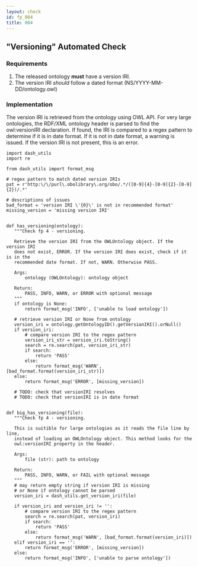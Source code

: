 ```yaml
---
layout: check
id: fp_004
title: 004
---
```

## "Versioning" Automated Check

### Requirements
1. The released ontology **must** have a version IRI.
2. The version IRI *should* follow a dated format (NS/YYYY-MM-DD/ontology.owl)

### Implementation
The version IRI is retrieved from the ontology using OWL API. For very large ontologies, the RDF/XML ontology header is parsed to find the owl:versionIRI declaration. If found, the IRI is compared to a regex pattern to determine if it is in date format. If it is not in date format, a warning is issued. If the version IRI is not present, this is an error.

```
import dash_utils
import re

from dash_utils import format_msg

# regex pattern to match dated version IRIs
pat = r'http:\/\/purl\.obolibrary\.org/obo/.*/([0-9]{4}-[0-9]{2}-[0-9]{2})/.*'

# descriptions of issues
bad_format = 'version IRI \'{0}\' is not in recommended format'
missing_version = 'missing version IRI'


def has_versioning(ontology):
   """Check fp 4 - versioning.

   Retrieve the version IRI from the OWLOntology object. If the version IRI
   does not exist, ERROR. If the version IRI does exist, check if it is in the
   recommended date format. If not, WARN. Otherwise PASS.

   Args:
       ontology (OWLOntology): ontology object

   Return:
       PASS, INFO, WARN, or ERROR with optional message
   """
   if ontology is None:
       return format_msg('INFO', ['unable to load ontology'])

   # retrieve version IRI or None from ontology
   version_iri = ontology.getOntologyID().getVersionIRI().orNull()
   if version_iri:
       # compare version IRI to the regex pattern
       version_iri_str = version_iri.toString()
       search = re.search(pat, version_iri_str)
       if search:
           return 'PASS'
       else:
           return format_msg('WARN', [bad_format.format(version_iri_str)])
   else:
       return format_msg('ERROR', [missing_version])

   # TODO: check that versionIRI resolves
   # TODO: check that versionIRI is in date format


def big_has_versioning(file):
   """Check fp 4 - versioning.

   This is suitible for large ontologies as it reads the file line by line,
   instead of loading an OWLOntology object. This method looks for the
   owl:versionIRI property in the header.

   Args:
       file (str): path to ontology

   Return:
       PASS, INFO, WARN, or FAIL with optional message
   """
   # may return empty string if version IRI is missing
   # or None if ontology cannot be parsed
   version_iri = dash_utils.get_version_iri(file)

   if version_iri and version_iri != '':
       # compare version IRI to the regex pattern
       search = re.search(pat, version_iri)
       if search:
           return 'PASS'
       else:
           return format_msg('WARN', [bad_format.format(version_iri)])
   elif version_iri == '':
       return format_msg('ERROR', [missing_version])
   else:
       return format_msg('INFO', ['unable to parse ontology'])
```
